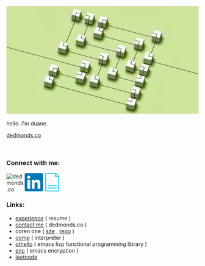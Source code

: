 ![](https://raw.githubusercontent.com/usefulmove/usefulmove/main/assets/hello.png)

hello. i'm duane.

[dedmonds.co](http://dedmonds.co)

<br>

### Connect with me:

[<img align="left" alt="dedmonds.co" width="48px" src="https://raw.githubusercontent.com/usefulmove/usefulmove/main/assets/avatar_rev.ico" />][website]
[<img align="left" alt="dedmonds | LinkedIn" width="48px" src="https://raw.githubusercontent.com/usefulmove/usefulmove/main/assets/linkedin.svg" />][linkedin]
[<img align="left" alt="dedmonds.co" width="48px" src="https://raw.githubusercontent.com/usefulmove/usefulmove/main/assets/cv.png" />][resume]

<br><br><br>

### Links:
- [experience](https://github.com/usefulmove/o/blob/main/dedmonds_resume.pdf) ( resume )
- [contact me](https://www.dedmonds.co/) ( dedmonds.co )
- coren one ( [site](https://coren.one) , [repo](https://github.com/usefulmove/coren#readme) )
- [comp](https://github.com/usefulmove/comp#readme) ( interpreter )
- [othello](https://github.com/usefulmove/othello#readme) ( emacs lisp functional programming library )
- [enc](https://github.com/usefulmove/enc#readme) ( emacs encryption )
- [leetcode](https://leetcode.com/dedmonds)


[resume]: https://github.com/usefulmove/o/blob/main/dedmonds_resume.pdf
[website]: http://dedmonds.co
[linkedin]: https://linkedin.com/in/dedmonds
